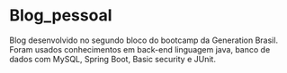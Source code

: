 # Blog_pessoal

Blog desenvolvido no segundo bloco do bootcamp da Generation Brasil. Foram usados conhecimentos em back-end linguagem java, banco de dados com MySQL, Spring Boot, Basic security e  JUnit.
